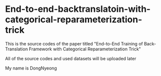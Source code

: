 # End-to-end-backtranslatoin-with-categorical-reparameterization-trick
This is the source codes of the paper titled "End-to-End Training of Back-Translation Framework with Categorical Reparameterization Trick"

All of the source codes and used datasets will be uploaded later

My name is DongNyeong
